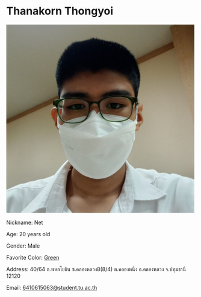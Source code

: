 # Thanakorn Thongyoi

![Profile picture](https://github.com/6410615063/6410615063.github.io/blob/main/picture_small.png)

Nickname: Net

Age: 20 years old

Gender: Male

Favorite Color: [Green](https://en.wikipedia.org/wiki/Green)

Address: 40/64 ถ.พหลโยธิน ซ.คลองหลวง8(8/4) ต.คลองหนึ่ง อ.คลองหลวง จ.ปทุมธานี 12120

Email: 6410615063@student.tu.ac.th
